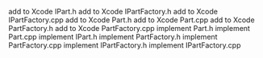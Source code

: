 add to Xcode IPart.h
add to Xcode IPartFactory.h
add to Xcode IPartFactory.cpp
add to Xcode Part.h
add to Xcode Part.cpp
add to Xcode PartFactory.h
add to Xcode PartFactory.cpp
implement Part.h
implement Part.cpp
implement IPart.h
implement PartFactory.h
implement PartFactory.cpp
implement IPartFactory.h
implement IPartFactory.cpp
